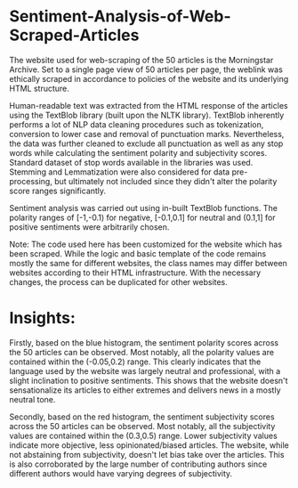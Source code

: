 # Sentiment-Analysis-of-Web-Scraped-Articles
The website used for web-scraping of the 50 articles is the Morningstar Archive. Set to a single page view of 50 articles per page, the weblink was ethically scraped in accordance to policies of the website and its underlying HTML structure.

Human-readable text was extracted from the HTML response of the articles using the TextBlob library (built upon the NLTK library). TextBlob inherently performs a lot of NLP data cleaning procedures such as tokenization, conversion to lower case and removal of punctuation marks. Nevertheless, the data was further cleaned to exclude all punctuation as well as any stop words while calculating the sentiment polarity and subjectivity scores. Standard dataset of stop words available in the libraries was used. Stemming and Lemmatization were also considered for data pre-processing, but ultimately not included since they didn't alter the polarity score ranges significantly.

Sentiment analysis was carried out using in-built TextBlob functions. The polarity ranges of [-1,-0.1) for negative, [-0.1,0.1] for neutral and (0.1,1] for positive sentiments were arbitrarily chosen.

Note: The code used here has been customized for the website which has been scraped. While the logic and basic template of the code remains mostly the same for different websites, the class names may differ between websites according to their HTML infrastructure. With the necessary changes, the process can be duplicated for other websites.

# Insights:

Firstly, based on the blue histogram, the sentiment polarity scores across the 50 articles can be observed. Most notably, all the polarity values are contained within the (-0.05,0.2) range. This clearly indicates that the language used by the website was largely neutral and professional, with a slight inclination to positive sentiments. This shows that the website doesn't sensationalize its articles to either extremes and delivers news in a mostly neutral tone.

Secondly, based on the red histogram, the sentiment subjectivity scores across the 50 articles can be observed. Most notably, all the subjectivity values are contained within the (0.3,0.5) range. Lower subjectivity values indicate more objective, less opinionated/biased articles. The website, while not abstaining from subjectivity, doesn't let bias take over the articles. This is also corroborated by the large number of contributing authors since different authors would have varying degrees of subjectivity.

